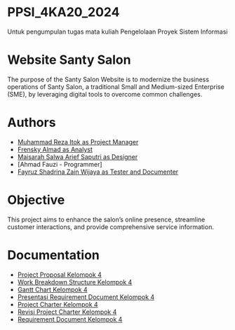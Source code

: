 # PPSI_4KA20_2024
Untuk pengumpulan tugas mata kuliah Pengelolaan Proyek Sistem Informasi
# Website Santy Salon
The purpose of the Santy Salon Website is to modernize the business operations of Santy Salon, a traditional Small and Medium-sized Enterprise (SME), by leveraging digital tools to overcome common challenges.
# Authors
- [Muhammad Reza Itok as Project Manager](https://www.linkedin.com/in/muhammad-reza-itok-544b15287/)
- [Frensky Almad as Analyst](https://www.linkedin.com/in/frensky-almad-b596ab313/)
- [Maisarah Salwa Arief Saputri as Designer](https://www.linkedin.com/in/maisarah-salwa/)
- [Ahmad Fauzi - Programmer]
- [Fayruz Shadrina Zain Wijaya as Tester and Documenter](https://www.linkedin.com/in/fayruz-shadrina-zain-wijaya/) 
# Objective
This project aims to enhance the salon’s online presence, streamline customer interactions, and provide comprehensive service information.
# Documentation
- [Project Proposal Kelompok 4](https://drive.google.com/file/d/1dldkC_7zamPPIiHL3oVFctU7Xosd8zww/view?usp=sharing)
- [Work Breakdown Structure Kelompok 4](https://drive.google.com/file/d/1FM6ujerXAo5E0Bt61SFs3WVhLa6NTlf9/view?usp=sharing)
- [Gantt Chart Kelompok 4](https://docs.google.com/spreadsheets/d/14fQN1fhTnN69CYkO_QTHr5ob5tt8As9AMgIEEiAA_Gk/edit?usp=sharing)
- [Presentasi Requirement Document Kelompok 4](https://drive.google.com/file/d/15tOcKKWJ9s3ZcL57qvU13KheITtFshr5/view?usp=sharing)
- [Project Charter Kelompok 4](https://drive.google.com/file/d/1xVi_PSVZbBhjFzzsc6JhPIDSGH5C5sHt/view?usp=sharing)
- [Revisi Project Charter Kelompok 4](https://drive.google.com/file/d/1Hx_KdmqYjkkTnUB8M9JR9bVsLJ5ImGbv/view?usp=sharing)
- [Requirement Document Kelompok 4](https://drive.google.com/file/d/1_SNx9BvZfHzLn0jFQ58EFwPOsGkcLI7Y/view?usp=sharing)
